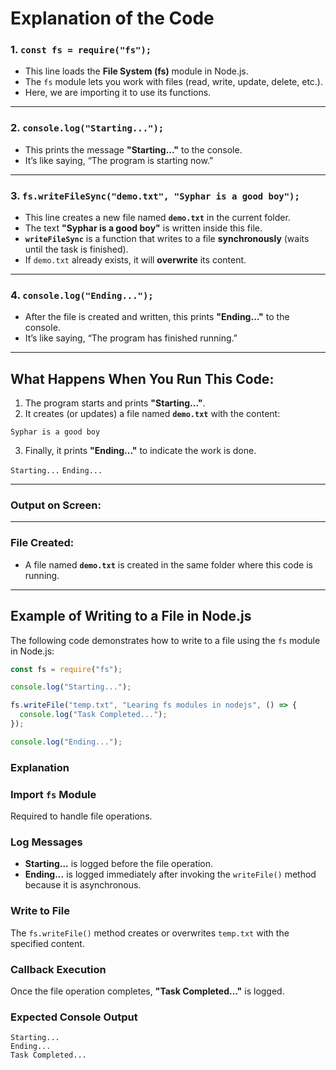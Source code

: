 # Explanation of the Code

### 1. **`const fs = require("fs");`**

- This line loads the **File System (fs)** module in Node.js.
- The `fs` module lets you work with files (read, write, update, delete, etc.).
- Here, we are importing it to use its functions.

---

### 2. **`console.log("Starting...");`**

- This prints the message **"Starting..."** to the console.
- It’s like saying, “The program is starting now.”

---

### 3. **`fs.writeFileSync("demo.txt", "Syphar is a good boy");`**

- This line creates a new file named **`demo.txt`** in the current folder.
- The text **"Syphar is a good boy"** is written inside this file.
- **`writeFileSync`** is a function that writes to a file **synchronously** (waits until the task is finished).
- If `demo.txt` already exists, it will **overwrite** its content.

---

### 4. **`console.log("Ending...");`**

- After the file is created and written, this prints **"Ending..."** to the console.
- It’s like saying, “The program has finished running.”

---

## What Happens When You Run This Code:

1. The program starts and prints **"Starting..."**.
2. It creates (or updates) a file named **`demo.txt`** with the content:

```plaintext
Syphar is a good boy
```

3. Finally, it prints **"Ending..."** to indicate the work is done.

`Starting...`
`Ending...`

---

### **Output on Screen:**

---

### **File Created:**

- A file named **`demo.txt`** is created in the same folder where this code is running.

---

## Example of Writing to a File in Node.js

The following code demonstrates how to write to a file using the `fs` module in Node.js:

```javascript
const fs = require("fs");

console.log("Starting...");

fs.writeFile("temp.txt", "Learing fs modules in nodejs", () => {
  console.log("Task Completed...");
});

console.log("Ending...");
```

### Explanation

### Import `fs` Module

Required to handle file operations.

### Log Messages

- **Starting...** is logged before the file operation.
- **Ending...** is logged immediately after invoking the `writeFile()` method because it is asynchronous.

### Write to File

The `fs.writeFile()` method creates or overwrites `temp.txt` with the specified content.

### Callback Execution

Once the file operation completes, **"Task Completed..."** is logged.

### Expected Console Output

```arduino
Starting...
Ending...
Task Completed...
```
